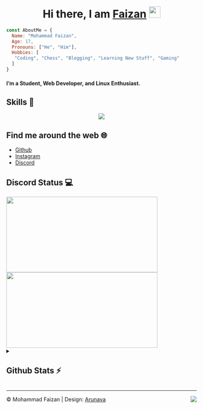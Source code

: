<h1 align="center">Hi there, I am <b> <a href="https://www.instagram.com/curiousfaizan/"> Faizan</a> </b>  <img src="https://www.emoji.co.uk/files/apple-emojis/smileys-people-ios/90-waving-hand-sign.png" width="30px"></h1>

```js
const AboutMe = {
  Name: "Mohammad Faizan",
  Age: 17,
  Pronouns: ["He", "Him"],
  Hobbies: [
   "Coding", "Chess", "Blogging", "Learning New Stuff", "Gaming" 
  ]
}
```

#### I’m a Student, Web Developer, and Linux Enthusiast. 
    

## Skills 🚀

<p align="center">
  <a href="https://skillicons.dev">
    <img src="https://skillicons.dev/icons?i=js,nodejs,html,discord,androidstudio,bots,flutter,java,kotlin,react,mysql,firebase,mongodb," />
  </a>
</p>

## Find me around the web 🌐

- [Github](https://github.com/hellofaizan)
- [Instagram](https://instagram.com/hellofaizan)
- [Discord](https://discord.com/users/890232380265222215)

## Discord Status 💻

<a href="https://discord.com/users/890232380265222215">
     <img src="https://lanyard.cnrad.dev/api/890232380265222215?idleMessage=:Just%20Chillin..." width="400" height="200" />
</a>
</br>
<a href="https://discord.gg/EHthxHRUmr">
     <img src="https://invidget.switchblade.xyz/EHthxHRUmr" width="400" height="200" />
</a>
<details>
  <summary>
    <h2> Github Stats ⚡ </h2>
  </summary>
<a href="https://github.com/hellofaizan">
  <img align="center" src="https://github-readme-stats.vercel.app/api?username=hellofaizan&amp;show_icons=true&amp;theme=radical" height="160"  witdh="480" />
</a>
<a href="https://github.com/hellofaizan">
  <img align="center" src="https://github-readme-streak-stats.herokuapp.com/?user=hellofaizan&amp;show_icons=true&amp;theme=radical" height="160" witdh="480" />
</a></details>
<hr />
<div>
<img align="right" src="https://visitor-badge.laobi.icu/badge?page_id=hellofaizan.hellofaizan&" />
©️ Mohammad Faizan | Design: <a href="https://github.com/its-ag/">Arunava</a>
</div>
